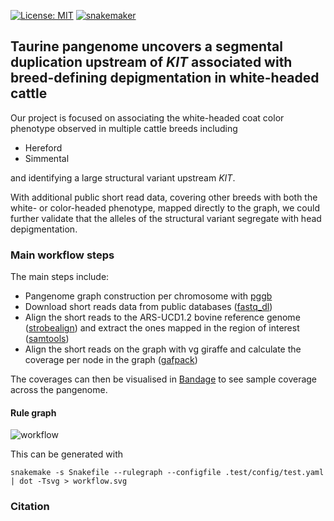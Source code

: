[![License: MIT](https://img.shields.io/badge/License-MIT-yellow.svg)](https://opensource.org/licenses/MIT)
[![snakemaker](https://github.com/AnimalGenomicsETH/KITKAT/actions/workflows/snakemaker.yaml/badge.svg?branch=main)](https://github.com/AnimalGenomicsETH/KITKAT/actions/workflows/snakemaker.yaml)

## Taurine pangenome uncovers a segmental duplication upstream of _KIT_ associated with breed-defining depigmentation in white-headed cattle


Our project is focused on associating the white-headed coat color phenotype observed in multiple cattle breeds including 
  - Hereford
  - Simmental

and identifying a large structural variant upstream _KIT_.

With additional public short read data, covering other breeds with both the white- or color-headed phenotype, mapped directly to the graph, we could further validate that the alleles of the structural variant segregate with head depigmentation.


### Main workflow steps

The main steps include:
- Pangenome graph construction per chromosome with [pggb](https://github.com/pangenome/pggb)
- Download short reads data from public databases ([fastq_dl](https://github.com/rpetit3/fastq-dl))
- Align the short reads to the ARS-UCD1.2 bovine reference genome ([strobealign](https://github.com/ksahlin/strobealign)) and extract the ones mapped in the region of interest ([samtools](https://github.com/samtools/samtools))
- Align the short reads on the graph with vg giraffe and calculate the coverage per node in the graph ([gafpack](https://github.com/ekg/gafpack))

The coverages can then be visualised in [Bandage](https://github.com/asl/BandageNG) to see sample coverage across the pangenome.

#### Rule graph


![workflow](https://github.com/AnimalGenomicsETH/KITKAT/assets/29678761/a695abff-f6a2-4e36-8a03-b37ef8531dca)


This can be generated with 

```
snakemake -s Snakefile --rulegraph --configfile .test/config/test.yaml | dot -Tsvg > workflow.svg
```

### Citation

